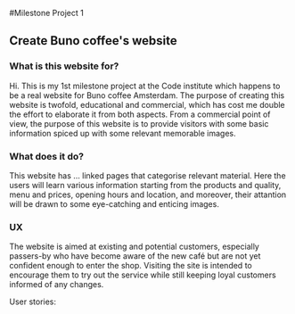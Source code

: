 #Milestone Project 1
## Create Buno coffee's website

<!-- buno coffee's website in action -->
### What is this website for?

Hi. This is my 1st milestone project at the Code institute which happens to be a real website for Buno coffee Amsterdam.
The purpose of creating this website is twofold, educational and commercial, which has cost me double the effort to elaborate it from both aspects.
From a commercial point of view, the purpose of this website is to provide visitors with some basic information spiced up with some relevant memorable images.

### What does it do?

This website has ... linked pages that categorise relevant material. Here the users will learn various information starting from the products and quality, menu and prices, opening hours and location, and moreover, their attantion will be drawn to some eye-catching and enticing images.

### UX

The website is aimed at existing and potential customers, especially passers-by who have become aware of the new café but are not yet confident enough to enter the shop. Visiting the site is intended to encourage them to try out the service while still keeping loyal customers informed of any changes.

User stories: 
